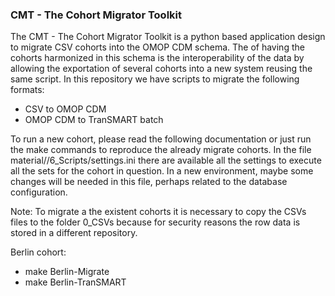 ### CMT - The Cohort Migrator Toolkit

The CMT - The Cohort Migrator Toolkit is a python based application design to migrate CSV cohorts into the OMOP CDM schema. The of having the cohorts harmonized in this schema is the interoperability of the data by allowing the exportation of several cohorts into a new system reusing the same script. In this repository we have scripts to migrate the following formats:
- CSV to OMOP CDM
- OMOP CDM to TranSMART batch

To run a new cohort, please read the following documentation <here> or just run the make commands to reproduce the already migrate cohorts. In the file material/<cohort>/6_Scripts/settings.ini there are available all the settings to execute all the sets for the cohort in question. In a new environment, maybe some changes will be needed in this file, perhaps related to the database configuration.

Note: To migrate a the existent cohorts it is necessary to copy the CSVs files to the folder 0_CSVs because for security reasons the row data is stored in a different repository.

Berlin cohort:
- make Berlin-Migrate
- make Berlin-TranSMART